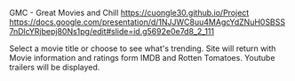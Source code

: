 GMC - Great Movies and Chill
https://cuongle30.github.io/Project
https://docs.google.com/presentation/d/1NJJWC8uu4MAgcYdZNuH0SBSS7nDlcYRjbepj80Ns1pg/edit#slide=id.g5692e0e7d8_2_111

Select a movie title or choose to see what's trending. 
Site will return with Movie information and ratings form IMDB and Rotten Tomatoes.
Youtube trailers will be displayed.
